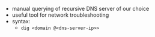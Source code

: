 - manual querying of recursive DNS server of our choice
- useful tool for network troubleshooting
- syntax:
	- `dig <domain @<dns-server-ip>>`